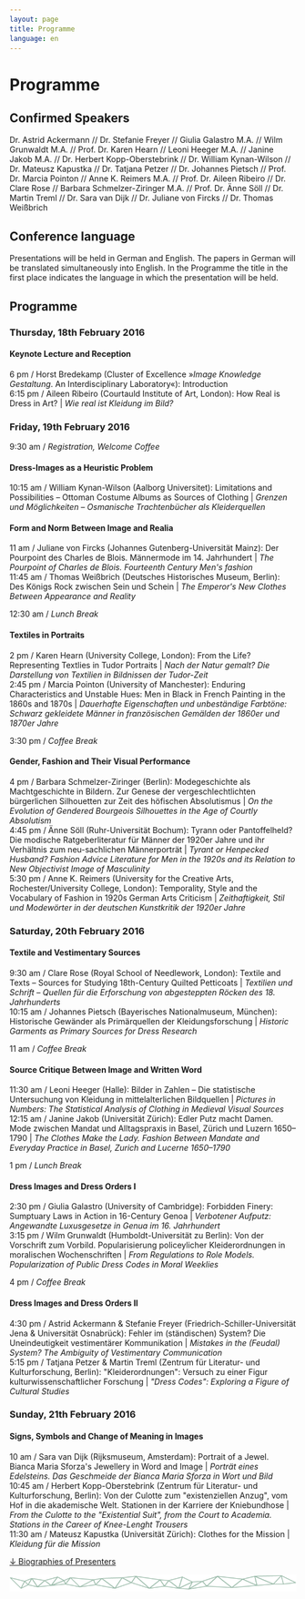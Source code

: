 ```yaml
---
layout: page
title: Programme
language: en
---
```


# Programme 

## Confirmed Speakers
Dr. Astrid Ackermann // Dr. Stefanie Freyer // Giulia Galastro M.A. // Wilm Grunwaldt M.A. // Prof. Dr. Karen Hearn // Leoni Heeger M.A. // Janine Jakob M.A. // Dr. Herbert Kopp-Oberstebrink // Dr. William Kynan-Wilson // Dr. Mateusz Kapustka // Dr. Tatjana Petzer // Dr. Johannes Pietsch // Prof. Dr. Marcia Pointon // Anne K. Reimers M.A. // Prof. Dr. Aileen Ribeiro // Dr. Clare Rose // Barbara Schmelzer-Ziringer M.A. // Prof. Dr. Änne Söll // Dr. Martin Treml // Dr. Sara van Dijk // Dr. Juliane von Fircks // Dr. Thomas Weißbrich    
## Conference language
Presentations will be held in German and English. The papers in German will be translated simultaneously into English. In the Programme the title in the first place indicates the language in which the presentation will be held.
 
## Programme

### Thursday, 18th February 2016

#### Keynote Lecture and Reception
6 pm / Horst Bredekamp (Cluster of Excellence »*Image Knowledge Gestaltung*. An Interdisciplinary Laboratory«): Introduction   
6:15 pm / Aileen Ribeiro (Courtauld Institute of Art, London): How Real is Dress in Art? | *Wie real ist Kleidung im Bild?*

### Friday, 19th February 2016

9:30 am / *Registration, Welcome Coffee*

#### Dress-Images as a Heuristic Problem
10:15 am / William Kynan-Wilson (Aalborg Universitet): Limitations and Possibilities – Ottoman Costume Albums as Sources of Clothing | *Grenzen und Möglichkeiten – Osmanische Trachtenbücher als Kleiderquellen*

#### Form and Norm Between Image and Realia
11 am / Juliane von Fircks (Johannes Gutenberg-Universität Mainz): Der Pourpoint des Charles de Blois. Männermode im 14. Jahrhundert | *The Pourpoint of Charles de Blois. Fourteenth Century Men's fashion*  
11:45 am / Thomas Weißbrich (Deutsches Historisches Museum, Berlin): Des Königs Rock zwischen Sein und Schein | *The Emperor's New Clothes Between Appearance and Reality*   

12:30 am / *Lunch Break*

#### Textiles in Portraits
2 pm / Karen Hearn (University College, London): From the Life? Representing Textlies in Tudor Portraits | *Nach der Natur gemalt? Die Darstellung von Textilien in Bildnissen der Tudor-Zeit*   
2:45 pm / Marcia Pointon (University of Manchester): Enduring Characteristics and Unstable Hues: Men in Black in French Painting in the 1860s and 1870s | *Dauerhafte Eigenschaften und unbeständige Farbtöne: Schwarz gekleidete Männer in französischen Gemälden der 1860er und 1870er Jahre*

3:30 pm / *Coffee Break*

#### Gender, Fashion and Their Visual Performance
4 pm / Barbara Schmelzer-Ziringer (Berlin): Modegeschichte als Machtgeschichte in Bildern. Zur Genese der vergeschlechtlichten bürgerlichen Silhouetten zur Zeit des höfischen Absolutismus | *On the Evolution of Gendered Bourgeois Silhouettes in the Age of Courtly Absolutism*   
4:45 pm / Änne Söll (Ruhr-Universität Bochum): Tyrann oder Pantoffelheld? Die modische Ratgeberliteratur für Männer der 1920er Jahre und ihr Verhältnis zum neu-sachlichen Männerporträt | *Tyrant or Henpecked Husband? Fashion Advice Literature for Men in the 1920s and its Relation to New Objectivist Image of Masculinity*   
5:30 pm / Anne K. Reimers (University for the Creative Arts, Rochester/University College, London): Temporality, Style and the Vocabulary of Fashion in 1920s German Arts Criticism | *Zeithaftigkeit, Stil und Modewörter in der deutschen Kunstkritik der 1920er Jahre*

### Saturday, 20th February 2016

#### Textile and Vestimentary Sources
9:30 am / Clare Rose (Royal School of Needlework, London): Textile and Texts – Sources for Studying 18th-Century Quilted Petticoats | *Textilien und Schrift – Quellen für die Erforschung von abgesteppten Röcken des 18. Jahrhunderts*   
10:15 am / Johannes Pietsch (Bayerisches Nationalmuseum, München): Historische Gewänder als Primärquellen der Kleidungsforschung | *Historic Garments as Primary Sources for Dress Research*

11 am / *Coffee Break*

#### Source Critique Between Image and Written Word
11:30 am / Leoni Heeger (Halle): Bilder in Zahlen – Die statistische Untersuchung von Kleidung in mittelalterlichen Bildquellen | *Pictures in Numbers: The Statistical Analysis of Clothing in Medieval Visual Sources*   
12:15 am / Janine Jakob (Universität Zürich): Edler Putz macht Damen. Mode zwischen Mandat und Alltagspraxis in Basel, Zürich und Luzern 1650–1790 | *The Clothes Make the Lady. Fashion Between Mandate and Everyday Practice in Basel, Zurich and Lucerne 1650–1790*

1 pm / *Lunch Break*

#### Dress Images and Dress Orders I
2:30 pm / Giulia Galastro (University of Cambridge): Forbidden Finery: Sumptuary Laws in Action in 16-Century Genoa | *Verbotener Aufputz: Angewandte Luxusgesetze in Genua im 16. Jahrhundert*   
3:15 pm / Wilm Grunwaldt (Humboldt-Universität zu Berlin): Von der Vorschrift zum Vorbild. Popularisierung policeylicher Kleiderordnungen in moralischen Wochenschriften | *From Regulations to Role Models. Popularization of Public Dress Codes in Moral Weeklies*

4 pm / *Coffee Break*

#### Dress Images and Dress Orders II
4:30 pm / Astrid Ackermann & Stefanie Freyer (Friedrich-Schiller-Universität Jena & Universität Osnabrück): Fehler im (ständischen) System? Die Uneindeutigkeit vestimentärer Kommunikation | *Mistakes in the (Feudal) System? The Ambiguity of Vestimentary Communication*   
5:15 pm / Tatjana Petzer & Martin Treml (Zentrum für Literatur- und Kulturforschung, Berlin): "Kleiderordnungen": Versuch zu einer Figur kulturwissenschaftlicher Forschung | *"Dress Codes": Exploring a Figure of Cultural Studies*

### Sunday, 21th February 2016

#### Signs, Symbols and Change of Meaning in Images
10 am / Sara van Dijk (Rijksmuseum, Amsterdam): Portrait of a Jewel. Bianca Maria Sforza's Jewellery in Word and Image | *Porträt eines Edelsteins. Das Geschmeide der Bianca Maria Sforza in Wort und Bild*   
10:45 am / Herbert Kopp-Oberstebrink (Zentrum für Literatur- und Kulturforschung, Berlin): Von der Culotte zum "existenziellen Anzug", vom Hof in die akademische Welt. Stationen in der Karriere der Kniebundhose | *From the Culotte to the "Existential Suit", from the Court to Academia. Stations in the Career of Knee-Lenght Trousers*   
11:30 am / Mateusz Kapustka (Universität Zürich): Clothes for the Mission | *Kleidung für die Mission*    

<a href="../files/Conf_Presenters_Web.pdf" class="download">↓ Biographies of Presenters</a>

![Separator](../images/separator.png)
